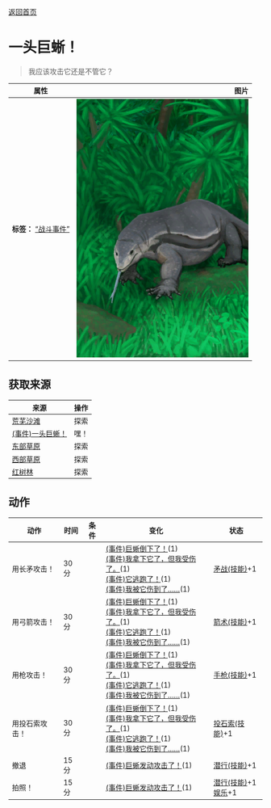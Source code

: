 [返回首页](index.md)  
# 一头巨蜥！  
> 我应该攻击它还是不管它？  
  
  属性  |   图片   
 ----  |  ----:   
 **标签：**	[“战斗事件”](tag_FightEvent.md)  |  ![](Sprite/MonitorEvent.png)   
  
## 获取来源  
来源  |  操作  
----  |  ----  
[荒芜沙滩](DesolateBeach.md)  |  探索  
[(事件)一头巨蜥！](Event_MonitorRaid.md)  |  嘿！  
[东部草原](GrasslandsE.md)  |  探索  
[西部草原](GrasslandsW.md)  |  探索  
[红树林](Mangroves.md)  |  探索  
## 动作  
动作  |  时间  |  条件  |  变化  |  状态  
----  |  ----  |  ----  |  ----  |  ----  
用长矛攻击！  |  30分  |    |  [(事件)巨蜥倒下了！](Event_MonitorFightSuccess.md)(1)<br>[(事件)我拿下它了，但我受伤了。](Event_MonitorFightMixedSuccess.md)(1)<br>[(事件)它逃跑了！](Event_MonitorFightFailure.md)(1)<br>[(事件)我被它伤到了……](Event_MonitorFightBadFailure.md)(1)  |  [矛战(技能)](Skill_SpearFighting.md)+1  
用弓箭攻击！  |  30分  |    |  [(事件)巨蜥倒下了！](Event_MonitorFightSuccess.md)(1)<br>[(事件)我拿下它了，但我受伤了。](Event_MonitorFightMixedSuccess.md)(1)<br>[(事件)它逃跑了！](Event_MonitorFightFailure.md)(1)<br>[(事件)我被它伤到了……](Event_MonitorFightBadFailure.md)(1)  |  [箭术(技能)](Skill_Archery.md)+1  
用枪攻击！  |  30分  |    |  [(事件)巨蜥倒下了！](Event_MonitorFightSuccess.md)(1)<br>[(事件)我拿下它了，但我受伤了。](Event_MonitorFightMixedSuccess.md)(1)<br>[(事件)它逃跑了！](Event_MonitorFightFailure.md)(1)<br>[(事件)我被它伤到了……](Event_MonitorFightBadFailure.md)(1)  |  [手枪(技能)](Skill_Handguns.md)+1  
用投石索攻击！  |  30分  |    |  [(事件)巨蜥倒下了！](Event_MonitorFightSuccess.md)(1)<br>[(事件)我拿下它了，但我受伤了。](Event_MonitorFightMixedSuccess.md)(1)<br>[(事件)它逃跑了！](Event_MonitorFightFailure.md)(1)<br>[(事件)我被它伤到了……](Event_MonitorFightBadFailure.md)(1)  |  [投石索(技能)](Skill_Sling.md)+1  
撤退  |  15分  |    |  [(事件)巨蜥发动攻击了！](Event_MonitorFightFailedRetreat.md)(1)  |  [潜行(技能)](Skill_Stealth.md)+1  
拍照！  |  15分  |    |  [(事件)巨蜥发动攻击了！](Event_MonitorFightFailedRetreat.md)(1)  |  [潜行(技能)](Skill_Stealth.md)+1<br>[娱乐](Entertainment.md)+1  
